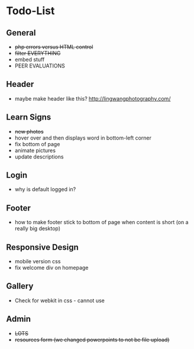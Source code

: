 # Todo-List

## General
* ~~php errors versus HTML control~~
* ~~filter EVERYTHING~~
* embed stuff
* PEER EVALUATIONS

## Header
* maybe make header like this? http://lingwangphotography.com/

## Learn Signs
* ~~new photos~~
* hover over and then displays word in bottom-left corner
* fix bottom of page
* animate pictures
* update descriptions

## Login
* why is default logged in?

## Footer
* how to make footer stick to bottom of page when content is short (on a really big desktop)

## Responsive Design
* mobile version css
* fix welcome div on homepage

## Gallery
* Check for webkit in css - cannot use

## Admin
* ~~LOTS~~
* ~~resources form (we changed powerpoints to not be file upload)~~
